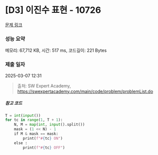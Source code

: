 # [D3] 이진수 표현 - 10726 

[문제 링크](https://swexpertacademy.com/main/code/problem/problemDetail.do?contestProbId=AXRSXf_a9qsDFAXS) 

### 성능 요약

메모리: 67,712 KB, 시간: 517 ms, 코드길이: 221 Bytes

### 제출 일자

2025-03-07 12:31



> 출처: SW Expert Academy, https://swexpertacademy.com/main/code/problem/problemList.do

##### 참고 코드
```python
T = int(input())
for tc in range(1, T + 1):
    N, M = map(int, input().split())
    mask = (1 << N) - 1
    if M & mask == mask:
        print(f"#{tc} ON")
    else :
        print(f"#{tc} OFF")
```
